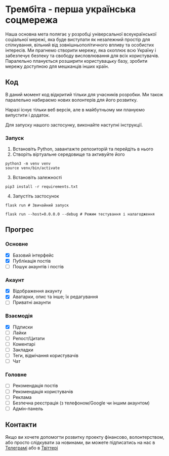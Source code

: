 # Трембіта - перша українська соцмережа
Наша основна мета полягає у розробці універсальної всеукраїнської соціальної мережі, яка буде виступати як незалежний простір для спілкування, вільний від зовнішньополітичного впливу та особистих інтересів. Ми прагнемо створити мережу, яка охоплює всю Україну і забезпечує безпеку та свободу висловлювання для всіх користувачів. Паралельно планується розширити користувацьку базу, зробити мережу доступною для мешканців інших країн.

## Код
В даний момент код відкритий тільки для учасників розробки. Ми також паралельно набираємо нових волонтерів для його розвитку.

Наразі існує тільки веб версія, але в майбутньому ми плануємо випустити і додаток.

Для запуску нашого застосунку, виконайте наступні інструкції.

### Запуск
1. Встановіть Python, завантажте репозиторій та перейдіть в нього
2. Створіть віртуальне середовище та активуйте його
```
python3 -m venv venv
source venv/bin/activate
```
3. Встановіть залежності
```
pip3 install -r requirements.txt
```
4. Запустіть застосунок
```
flask run # Звичайний запуск

flask run --host=0.0.0.0 --debug # Режим тестування і налагодження
```

## Прогрес
### Основне
- [x] Базовий інтерфейс
- [x] Публікація постів
- [ ] Пошук акаунтів і постів
### Акаунт
- [x] Відображення акаунту
- [x] Аватарки, опис та інше; їх редагування
- [ ] Приватні акаунти
### Взаємодія
- [x] Підписки
- [ ] Лайки
- [ ] Репост/Цитати
- [ ] Коментарі
- [ ] Закладки
- [ ] Теги, відмічання користувачів
- [ ] Чат
### Головне
- [ ] Рекомендація постів
- [ ] Рекомендація користувачів
- [ ] Реклама
- [ ] Безпечна реєстрація (з телефоном/Google чи іншим акаунтом)
- [ ] Адмін-панель

## Контакти
Якщо ви хочете допомогти розвитку проекту фінансово, волонтерством, або просто слідкувати за новинами, ви можете підписатись на нас в [Телеграмі](https://t.me/Trembitta) або в [Твіттері](https://twitter.com/TrembitaUA)